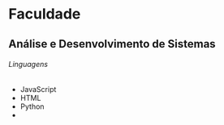 # Faculdade
## Análise e Desenvolvimento de Sistemas
###### Linguagens
- JavaScript
- HTML
- Python
- 
